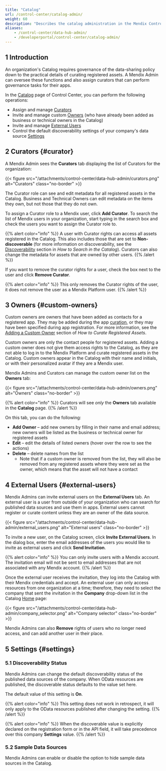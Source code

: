 ```yaml
---
title: "Catalog"
url: /control-center/catalog-admin/
weight: 60
description: "Describes the catalog administration in the Mendix Control Center."
aliases:
    - /control-center/data-hub-admin/
    - /developerportal/control-center/catalog-admin/
---
```


## 1 Introduction

An organization's Catalog requires governance of the data-sharing policy down to the practical details of curating registered assets. A Mendix Admin can oversee these functions and also assign curators that can perform governance tasks for their apps.

In the [Catalog](/control-center/catalog-admin/) page of Control Center, you can perform the following operations:

* Assign and manage [Curators](#curator)
* Invite and manage custom [Owners](#custom-owners) (who have already been added as business or technical owners in the Catalog)
* Invite and manage [External Users](#external-users)
* Control the default discoverability settings of your company's data source [Settings](#settings)

## 2 Curators {#curator}

A Mendix Admin sees the **Curators** tab displaying the list of Curators for the organization:

{{< figure src="/attachments/control-center/data-hub-admin/curators.png" alt="Curators" class="no-border" >}}

The Curator role can see and edit metadata for all registered assets in the Catalog. Business and Technical Owners can edit metadata on the items they own, but not those that they do not own.

To assign a Curator role to a Mendix user, click **Add Curator**. To search the list of Mendix users in your organization, start typing in the search box and check the users you want to assign the Curator role to.

{{% alert color="info" %}}
A user with Curator rights can access all assets registered in the Catalog. This also includes those that are set to **Non-discoverable** (for more information on discoverability, see the [Discoverability](/catalog/manage/search/#discoverability-metadata) section in *How to Search in the Catalog*). Curators can also change the metadata for assets that are owned by other users.
{{% /alert %}}

If you want to remove the curator rights for a user, check the box next to the user and click **Remove Curator**.

{{% alert color="info" %}}
This only removes the Curator rights of the user, it does not remove the user as a Mendix Platform user.
{{% /alert %}}

## 3 Owners {#custom-owners}

Custom owners are owners that have been added as contacts for a registered app. They may be added during the app [curation](/catalog/manage/search/#discoverability-metadata), or they may have been specified during app registration. For more information, see the [Adding a Custom Owner](/catalog/manage/search/#discoverability-metadata) section of *How to Curate Registered Assets*.

Custom owners are only the contact people for registered assets. Adding a custom owner does not give them access rights to the Catalog, as they are not able to log in to the Mendix Platform and curate registered assets in the Catalog. Custom owners appear in the Catalog with their name and initials, or with their personalized avatar if they are a Mendix user.

Mendix Admins and Curators can manage the custom owner list on the **Owners** tab:

{{< figure src="/attachments/control-center/data-hub-admin/owners.png" alt="Owners" class="no-border" >}}

{{% alert color="info" %}}
Curators will see *only* the **Owners** tab available in the **Catalog** page.
{{% /alert %}}

On this tab, you can do the following:

* **Add Owner** – add new owners by filling in their name and email address; new owners will be listed as the business or technical owner for registered assets
* **Edit** – edit the details of listed owners (hover over the row to see the actions)
* **Delete** – delete names from the list
    * Note that if a custom owner is removed from the list, they will also be removed from any registered assets where they were set as the owner, which means that the asset will not have a contact

## 4 External Users {#external-users}

Mendix Admins can invite external users on the **External Users** tab. An external user is a user from outside of your organization who can search for published data sources and use them in apps. External users cannot register or curate content unless they are an owner of the data source.

{{< figure src="/attachments/control-center/data-hub-admin/external_users.png" alt="External users" class="no-border" >}}

To invite a new user, on the Catalog screen, click **Invite External Users**. In the dialog box, enter the email addresses of the users you would like to invite as external users and click **Send Invitation**.

{{% alert color="info" %}}
You can only invite users with a Mendix account. The invitation email will not be sent to email addresses that are not associated with any Mendix account.
{{% /alert %}}

Once the external user receives the invitation, they log into the Catalog with their Mendix credentials and accept. An external user can only access resources from one organization at a time; therefore, they need to select the company that sent the invitation in the **Company** drop-down list in the Catalog [Home](/catalog/#catalog-home) page:

{{< figure src="/attachments/control-center/data-hub-admin/company_selector.png" alt="Company selector" class="no-border" >}}

Mendix Admins can also **Remove** rights of users who no longer need access, and can add another user in their place.

## 5 Settings {#settings}

### 5.1 Discoverability Status

Mendix Admins can change the default discoverability status of the published data sources of the company. When OData resources are published, the discoverable status defaults to the value set here. 

The default value of this setting is **On**.

{{% alert color="info" %}}
This setting does not work in retrospect, it will only apply to the  OData resources published after changing the setting.
{{% /alert %}}

{{% alert color="info" %}}
When the discoverable value is explicitly declared on the registration form or in the API field, it will take precedence over this company **Settings** value.
{{% /alert %}}

### 5.2 Sample Data Sources

Mendix Admins can enable or disable the option to hide sample data sources in the Catalog.
